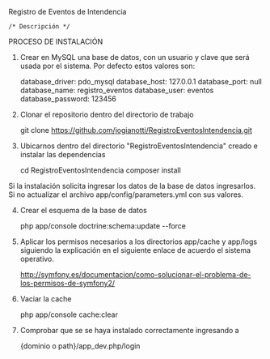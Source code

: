 Registro de Eventos de Intendencia

    /* Descripción */


PROCESO DE INSTALACIÓN

1) Crear en MySQL una base de datos, con un usuario y clave
    que será usada por el sistema. Por defecto estos valores son:

    database_driver: pdo_mysql
    database_host: 127.0.0.1
    database_port: null
    database_name: registro_eventos
    database_user: eventos
    database_password: 123456

2) Clonar el repositorio dentro del directorio de trabajo

    git clone https://github.com/jogianotti/RegistroEventosIntendencia.git

3) Ubicarnos dentro del directorio "RegistroEventosIntendencia" creado e 
    instalar las dependencias

    cd RegistroEventosIntendencia
    composer install

  Si la instalación solicita ingresar los datos de la base de datos ingresarlos.
  Si no actualizar el archivo app/config/parameters.yml con sus valores.

4) Crear el esquema de la base de datos

    php app/console doctrine:schema:update --force

5) Aplicar los permisos necesarios a los directorios app/cache y app/logs
    siguiendo la explicación en el siguiente enlace de acuerdo el sistema
    operativo.

    http://symfony.es/documentacion/como-solucionar-el-problema-de-los-permisos-de-symfony2/

6) Vaciar la cache

    php app/console cache:clear

5) Comprobar que se se haya instalado correctamente ingresando a

    {dominio o path}/app_dev.php/login



